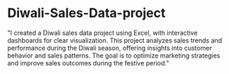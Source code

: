 # Diwali-Sales-Data-project
"I created a Diwali sales data project using Excel, with interactive dashboards for clear visualization. This project analyzes sales trends and performance during the Diwali season, offering insights into customer behavior and sales patterns. The goal is to optimize marketing strategies and improve sales outcomes during the festive period."
